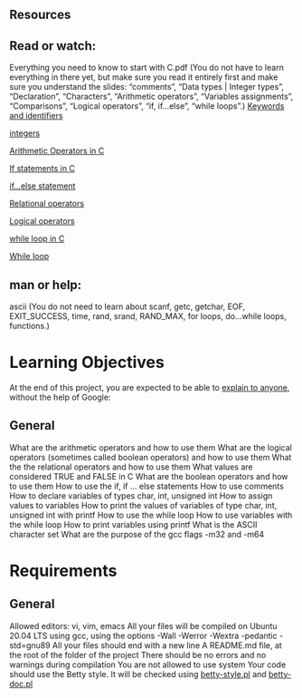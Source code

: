 ## Resources
## Read or watch:

Everything you need to know to start with C.pdf (You do not have to learn everything in there yet, but make sure you read it entirely first and make sure you understand the slides: “comments”, “Data types | Integer types”, “Declaration”, “Characters”, “Arithmetic operators”, “Variables assignments”, “Comparisons”, “Logical operators”, “if, if…else”, “while loops”.)
[Keywords and identifiers](https://publications.gbdirect.co.uk//c_book/chapter2/keywords_and_identifiers.html)

[integers](https://publications.gbdirect.co.uk//c_book/chapter2/integral_types.html)

[Arithmetic Operators in C](https://www.tutorialspoint.com/cprogramming/c_arithmetic_operators.htm)

[If statements in C](https://www.cprogramming.com/tutorial/c/lesson2.html)

[if…else statement](https://www.tutorialspoint.com/cprogramming/if_else_statement_in_c.htm)

[Relational operators](https://www.tutorialspoint.com/cprogramming/c_relational_operators.htm)

[Logical operators](https://fresh2refresh.com/c-programming/c-operators-expressions/c-logical-operators/)

[while loop in C](https://www.tutorialspoint.com/cprogramming/c_while_loop.htm)

[While loop](https://www.youtube.com/watch?v=Ju1LYO9pkaI)

## man or help:

ascii (You do not need to learn about scanf, getc, getchar, EOF, EXIT_SUCCESS, time, rand, srand, RAND_MAX, for loops, do...while loops, functions.)

# Learning Objectives
At the end of this project, you are expected to be able to [explain to anyone](https://fs.blog/2021/02/feynman-learning-technique/), without the help of Google:

## General
What are the arithmetic operators and how to use them
What are the logical operators (sometimes called boolean operators) and how to use them
What the the relational operators and how to use them
What values are considered TRUE and FALSE in C
What are the boolean operators and how to use them
How to use the if, if ... else statements
How to use comments
How to declare variables of types char, int, unsigned int
How to assign values to variables
How to print the values of variables of type char, int, unsigned int with printf
How to use the while loop
How to use variables with the while loop
How to print variables using printf
What is the ASCII character set
What are the purpose of the gcc flags -m32 and -m64

# Requirements
## General
Allowed editors: vi, vim, emacs
All your files will be compiled on Ubuntu 20.04 LTS using gcc, using the options -Wall -Werror -Wextra -pedantic -std=gnu89
All your files should end with a new line
A README.md file, at the root of the folder of the project
There should be no errors and no warnings during compilation
You are not allowed to use system
Your code should use the Betty style. It will be checked using [betty-style.pl](https://github.com/holbertonschool/Betty/blob/master/betty-style.pl) and [betty-doc.pl](https://github.com/holbertonschool/Betty/blob/master/betty-doc.pl)
